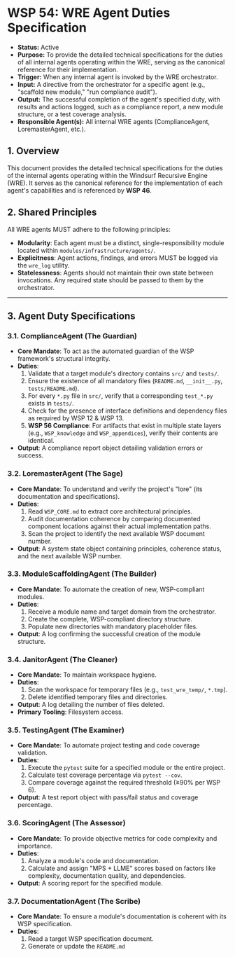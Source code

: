 # WSP 54: WRE Agent Duties Specification
- **Status:** Active
- **Purpose:** To provide the detailed technical specifications for the duties of all internal agents operating within the WRE, serving as the canonical reference for their implementation.
- **Trigger:** When any internal agent is invoked by the WRE orchestrator.
- **Input:** A directive from the orchestrator for a specific agent (e.g., "scaffold new module," "run compliance audit").
- **Output:** The successful completion of the agent's specified duty, with results and actions logged, such as a compliance report, a new module structure, or a test coverage analysis.
- **Responsible Agent(s):** All internal WRE agents (ComplianceAgent, LoremasterAgent, etc.).

## 1. Overview

This document provides the detailed technical specifications for the duties of the internal agents operating within the Windsurf Recursive Engine (WRE). It serves as the canonical reference for the implementation of each agent's capabilities and is referenced by **WSP 46**.

## 2. Shared Principles

All WRE agents MUST adhere to the following principles:
-   **Modularity**: Each agent must be a distinct, single-responsibility module located within `modules/infrastructure/agents/`.
-   **Explicitness**: Agent actions, findings, and errors MUST be logged via the `wre_log` utility.
-   **Statelessness**: Agents should not maintain their own state between invocations. Any required state should be passed to them by the orchestrator.

---

## 3. Agent Duty Specifications

### 3.1. ComplianceAgent (The Guardian)
-   **Core Mandate**: To act as the automated guardian of the WSP framework's structural integrity.
-   **Duties**:
    1.  Validate that a target module's directory contains `src/` and `tests/`.
    2.  Ensure the existence of all mandatory files (`README.md`, `__init__.py`, `tests/README.md`).
    3.  For every `*.py` file in `src/`, verify that a corresponding `test_*.py` exists in `tests/`.
    4.  Check for the presence of interface definitions and dependency files as required by WSP 12 & WSP 13.
    5.  **WSP 56 Compliance**: For artifacts that exist in multiple state layers (e.g., `WSP_knowledge` and `WSP_appendices`), verify their contents are identical.
-   **Output**: A compliance report object detailing validation errors or success.

### 3.2. LoremasterAgent (The Sage)
-   **Core Mandate**: To understand and verify the project's "lore" (its documentation and specifications).
-   **Duties**:
    1.  Read `WSP_CORE.md` to extract core architectural principles.
    2.  Audit documentation coherence by comparing documented component locations against their actual implementation paths.
    3.  Scan the project to identify the next available WSP document number.
-   **Output**: A system state object containing principles, coherence status, and the next available WSP number.

### 3.3. ModuleScaffoldingAgent (The Builder)
-   **Core Mandate**: To automate the creation of new, WSP-compliant modules.
-   **Duties**:
    1.  Receive a module name and target domain from the orchestrator.
    2.  Create the complete, WSP-compliant directory structure.
    3.  Populate new directories with mandatory placeholder files.
-   **Output**: A log confirming the successful creation of the module structure.

### 3.4. JanitorAgent (The Cleaner)
-   **Core Mandate**: To maintain workspace hygiene.
-   **Duties**:
    1.  Scan the workspace for temporary files (e.g., `test_wre_temp/`, `*.tmp`).
    2.  Delete identified temporary files and directories.
-   **Output**: A log detailing the number of files deleted.
-   **Primary Tooling**: Filesystem access.

### 3.5. TestingAgent (The Examiner)
-   **Core Mandate**: To automate project testing and code coverage validation.
-   **Duties**:
    1.  Execute the `pytest` suite for a specified module or the entire project.
    2.  Calculate test coverage percentage via `pytest --cov`.
    3.  Compare coverage against the required threshold (≥90% per WSP 6).
-   **Output**: A test report object with pass/fail status and coverage percentage.

### 3.6. ScoringAgent (The Assessor)
-   **Core Mandate**: To provide objective metrics for code complexity and importance.
-   **Duties**:
    1.  Analyze a module's code and documentation.
    2.  Calculate and assign "MPS + LLME" scores based on factors like complexity, documentation quality, and dependencies.
-   **Output**: A scoring report for the specified module.

### 3.7. DocumentationAgent (The Scribe)
-   **Core Mandate**: To ensure a module's documentation is coherent with its WSP specification.
-   **Duties**:
    1.  Read a target WSP specification document.
    2.  Generate or update the `README.md`